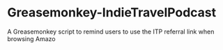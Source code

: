 Greasemonkey-IndieTravelPodcast
===============================

A Greasemonkey script to remind users to use the ITP referral link when browsing Amazo